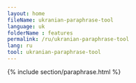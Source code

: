 ```yaml
---
layout: home
fileName: ukranian-paraphrase-tool
language: uk
folderName : features
permalink: /ru/ukranian-paraphrase-tool
lang: ru
tool: ukranian-paraphrase-tool
---
```

{% include section/paraphrase.html %}